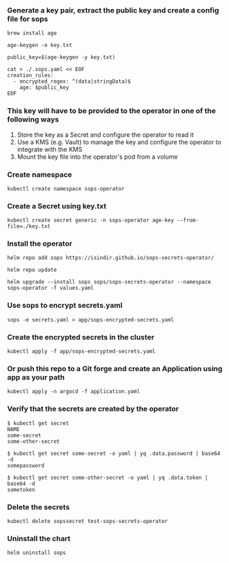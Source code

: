 ### Generate a key pair, extract the public key and create a config file for sops

```
brew install age

age-keygen -o key.txt

public_key=$(age-keygen -y key.txt)

cat > ./.sops.yaml << EOF
creation_rules:
  - encrypted_regex: ^(data|stringData)$
    age: $public_key
EOF
```

### This key will have to be provided to the operator in one of the following ways

1. Store the key as a Secret and configure the operator to read it
2. Use a KMS (e.g. Vault) to manage the key and configure the operator
   to integrate with the KMS
3. Mount the key file into the operator's pod from a volume
    
### Create namespace

```
kubectl create namespace sops-operator
```

### Create a Secret using key.txt

```
kubectl create secret generic -n sops-operator age-key --from-file=./key.txt
```

### Install the operator

```
helm repo add sops https://isindir.github.io/sops-secrets-operator/

helm repo update

helm upgrade --install sops sops/sops-secrets-operator --namespace sops-operator -f values.yaml
```

### Use sops to encrypt secrets.yaml

```
sops -e secrets.yaml > app/sops-encrypted-secrets.yaml
```

### Create the encrypted secrets in the cluster

```
kubectl apply -f app/sops-encrypted-secrets.yaml
```

### Or push this repo to a Git forge and create an Application using app as your path

```
kubectl apply -n argocd -f application.yaml
```

### Verify that the secrets are created by the operator

```
$ kubectl get secret
NAME
some-secret
some-other-secret

$ kubectl get secret some-secret -o yaml | yq .data.password | base64 -d
somepassword

$ kubectl get secret some-other-secret -o yaml | yq .data.token | base64 -d
sometoken
```

### Delete the secrets

```
kubectl delete sopssecret test-sops-secrets-operator
```

### Uninstall the chart

```
helm uninstall sops
```
